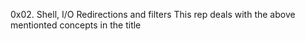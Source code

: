 0x02. Shell, I/O Redirections and filters
This rep deals with the above mentionted concepts in the title
